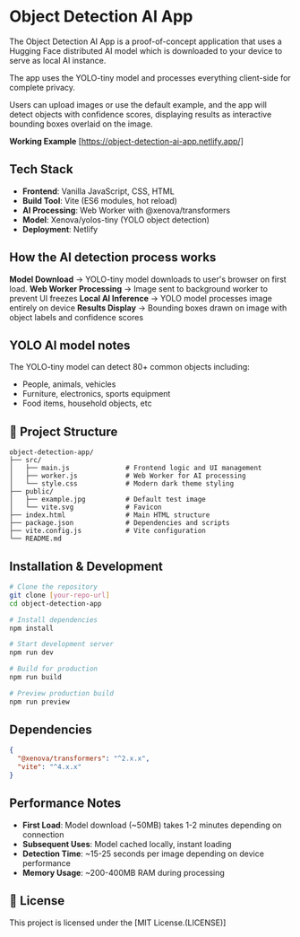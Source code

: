# Object Detection AI App

The Object Detection AI App is a proof-of-concept application that uses a Hugging Face distributed AI model which is downloaded to your device to serve as local AI instance.  

The app uses the YOLO-tiny model and processes everything client-side for complete privacy.

Users can upload images or use the default example, and the app will detect objects with confidence scores, displaying results as interactive bounding boxes overlaid on the image.

**Working Example**
[https://object-detection-ai-app.netlify.app/]

## Tech Stack

* **Frontend**: Vanilla JavaScript, CSS, HTML
* **Build Tool**: Vite (ES6 modules, hot reload)
* **AI Processing**: Web Worker with @xenova/transformers
* **Model**: Xenova/yolos-tiny (YOLO object detection)
* **Deployment**: Netlify

## How the AI detection process works

**Model Download** → YOLO-tiny model downloads to user's browser on first load.
**Web Worker Processing** → Image sent to background worker to prevent UI freezes
**Local AI Inference** → YOLO model processes image entirely on device
**Results Display** → Bounding boxes drawn on image with object labels and confidence scores

## YOLO AI model notes

The YOLO-tiny model can detect 80+ common objects including:
- People, animals, vehicles
- Furniture, electronics, sports equipment  
- Food items, household objects, etc

## 📁 Project Structure

```
object-detection-app/
├── src/
│   ├── main.js              # Frontend logic and UI management
│   ├── worker.js            # Web Worker for AI processing
│   └── style.css            # Modern dark theme styling
├── public/
│   ├── example.jpg          # Default test image
│   └── vite.svg             # Favicon
├── index.html               # Main HTML structure
├── package.json             # Dependencies and scripts
├── vite.config.js           # Vite configuration
└── README.md
```

## Installation & Development

```bash
# Clone the repository
git clone [your-repo-url]
cd object-detection-app

# Install dependencies
npm install

# Start development server
npm run dev

# Build for production
npm run build

# Preview production build
npm run preview
```

## Dependencies

```json
{
  "@xenova/transformers": "^2.x.x",
  "vite": "^4.x.x"
}
```

## Performance Notes

- **First Load**: Model download (~50MB) takes 1-2 minutes depending on connection
- **Subsequent Uses**: Model cached locally, instant loading
- **Detection Time**: ~15-25 seconds per image depending on device performance
- **Memory Usage**: ~200-400MB RAM during processing

## 📄 License

This project is licensed under the [MIT License.(LICENSE)]